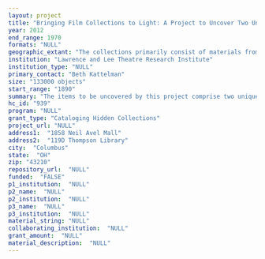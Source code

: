 ```yaml
--- 
layout: project 
title: "Bringing Film Collections to Light: A Project to Uncover Two Unique Collections of Film Ephemera"
year: 2012
end_range: 1970
formats: "NULL"
geographic_extant: "The collections primarily consist of materials from films made in the United States, although there are some items from films produced abroad."
institution: "Lawrence and Lee Theatre Research Institute"
institution_type: "NULL"
primary_contact: "Beth Kattelman"
size: "133000 objects"
start_range: "1890"
summary: "The items to be uncovered by this project comprise two unique collections of American film ephemera: The Richard E. Teichert Collection and the Philip Sills Collection. These collections contain posters, glass slides, programs, sheet music, press books, magazines, scrapbooks, lobby cards, stills and other ephemera representative of the American film industry from the late-19th through the mid-20th century. The Richard E. Teichert collection is comprised of materials that are primarily related to the silent-film era (1896-1929). All of the major productions and major stars of the period are represented. In addition to its rich array of silent film materials, The Teichert Collection also contains numerous posters for the Western stars of the 1930s. The other collection, The Philip Sills Collection, is much larger and contains a wider array of materials that chronicle the American film industry from 1927 to 1970. This collection contains over 110,000 items, and consists primarily of film posters and film stills. The Sills Collection is particularly strong in materials that document films from the 1940s and 1950s. Preliminary finding aids for both the Teichert and the Sills Collections currently exist only in hard copy. The information for the Philip Sills Collection is contained in a card catalog and a rudimentary typed list of 181 single-spaced pages that was created from the catalog. The typed list contains only release dates and titles of the films. The preliminary finding aid for the Richard E. Teichert Collection is even more skeletal. It consists of a 7-page typed list that only includes titles of some of the posters and some of the glass slides. These hard-copy finding aids are ineffective for several reasons. First, they are not electronically accessible or searchable. Researchers who wish to use the collection lists or the Sills card catalog must be on site and must spend an inordinate amount of time browsing through each card or entry in order to discover pertinent information. Also, the lists are incomplete and contain no descriptors such as names of performers, directors, studios, etc. Due to the lack of detail and difficulty of searching the finding aids, the materials in these collections remain virtually inaccessible."
hc_id: "939"
program: "NULL"
grant_type: "Cataloging Hidden Collections"
project_url: "NULL"
address1:  "1858 Neil Avel Mall"
address2:  "119D Thompson Library"
city:  "Columbus"
state:  "OH"
zip: "43210"
repository_url:  "NULL"
funded:  "FALSE"
p1_institution:  "NULL"
p2_name:  "NULL"
p2_institution:  "NULL"
p3_name:  "NULL"
p3_institution:  "NULL"
material_string: "NULL"
collaborating_institution:  "NULL"
grant_amount:  "NULL"
material_description:  "NULL"
---
```

